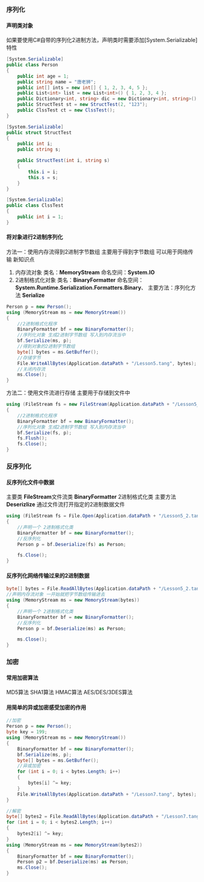 ### 序列化
#### 声明类对象
如果要使用C#自带的序列化2进制方法，声明类时需要添加[System.Serializable]特性

```c#
[System.Serializable]
public class Person
{
    public int age = 1;
    public string name = "唐老狮";
    public int[] ints = new int[] { 1, 2, 3, 4, 5 };
    public List<int> list = new List<int>() { 1, 2, 3, 4 };
    public Dictionary<int, string> dic = new Dictionary<int, string>() { { 1, "123" }, { 2, "1223" }, { 3, "435345" } };
    public StructTest st = new StructTest(2, "123");
    public ClssTest ct = new ClssTest();
}

[System.Serializable]
public struct StructTest
{
    public int i;
    public string s;

    public StructTest(int i, string s)
    {
        this.i = i;
        this.s = s;
    }
}

[System.Serializable]
public class ClssTest
{
    public int i = 1;
}
```

#### 将对象进行2进制序列化
方法一：使用内存流得到2进制字节数组
主要用于得到字节数组 可以用于网络传输
新知识点
1. 内存流对象
类名：**MemoryStream**
命名空间：**System.IO**
2. 2进制格式化对象
类名：**BinaryFormatter**
命名空间：**System.Runtime.Serialization.Formatters.Binary**、
主要方法：序列化方法 **Serialize**

```c#
Person p = new Person();
using (MemoryStream ms = new MemoryStream())
{
    //2进制格式化程序
    BinaryFormatter bf = new BinaryFormatter();
    //序列化对象 生成2进制字节数组 写入到内存流当中
    bf.Serialize(ms, p);
    //得到对象的2进制字节数组
    byte[] bytes = ms.GetBuffer();
    //存储字节
    File.WriteAllBytes(Application.dataPath + "/Lesson5.tang", bytes);
    //关闭内存流
    ms.Close();
}
```

方法二：使用文件流进行存储
主要用于存储到文件中

```c#
using (FileStream fs = new FileStream(Application.dataPath + "/Lesson5_2.tang", FileMode.OpenOrCreate, FileAccess.Write))
{
    //2进制格式化程序
    BinaryFormatter bf = new BinaryFormatter();
    //序列化对象 生成2进制字节数组 写入到内存流当中
    bf.Serialize(fs, p);
    fs.Flush();
    fs.Close();
}
```

### 反序列化
#### 反序列化文件中数据
主要类
**FileStream**文件流类
**BinaryFormatter** 2进制格式化类
主要方法
**Deserizlize** 通过文件流打开指定的2进制数据文件

```c#
using (FileStream fs = File.Open(Application.dataPath + "/Lesson5_2.tang", FileMode.Open, FileAccess.Read))
{
    //声明一个 2进制格式化类
    BinaryFormatter bf = new BinaryFormatter();
    //反序列化
    Person p = bf.Deserialize(fs) as Person;

    fs.Close();
}
```

#### 反序列化网络传输过来的2进制数据
```c#
byte[] bytes = File.ReadAllBytes(Application.dataPath + "/Lesson5_2.tang");
//声明内存流对象 一开始就把字节数组传输进去
using (MemoryStream ms = new MemoryStream(bytes))
{
    //声明一个 2进制格式化类
    BinaryFormatter bf = new BinaryFormatter();
    //反序列化
    Person p = bf.Deserialize(ms) as Person;

    ms.Close();
}
```

### 加密
#### 常用加密算法
MD5算法
SHA1算法
HMAC算法
AES/DES/3DES算法

#### 用简单的异或加密感受加密的作用
```c#
//加密
Person p = new Person();
byte key = 199;
using (MemoryStream ms = new MemoryStream())
{
    BinaryFormatter bf = new BinaryFormatter();
    bf.Serialize(ms, p);
    byte[] bytes = ms.GetBuffer();
    //异或加密
    for (int i = 0; i < bytes.Length; i++)
    {
        bytes[i] ^= key;
    }
    File.WriteAllBytes(Application.dataPath + "/Lesson7.tang", bytes);
}
```

```c#
//解密
byte[] bytes2 = File.ReadAllBytes(Application.dataPath + "/Lesson7.tang");
for (int i = 0; i < bytes2.Length; i++)
{
    bytes2[i] ^= key;
}
using (MemoryStream ms = new MemoryStream(bytes2))
{
    BinaryFormatter bf = new BinaryFormatter();
    Person p2 = bf.Deserialize(ms) as Person;
    ms.Close();
}
```
